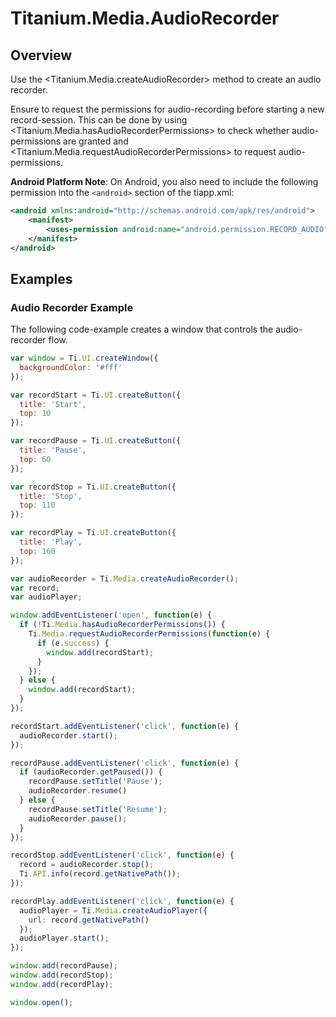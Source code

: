# Titanium.Media.AudioRecorder

<TypeHeader/>

## Overview

Use the <Titanium.Media.createAudioRecorder> method to create an audio recorder.

Ensure to request the permissions for audio-recording before starting a new record-session.
This can be done by using <Titanium.Media.hasAudioRecorderPermissions> to check whether
audio-permissions are granted and <Titanium.Media.requestAudioRecorderPermissions> to 
request audio-permissions. 

**Android Platform Note**: On Android, you also need to include the following permission
into the `<android>` section of the tiapp.xml:

``` xml
<android xmlns:android="http://schemas.android.com/apk/res/android">
    <manifest>
        <uses-permission android:name="android.permission.RECORD_AUDIO" />
    </manifest>
</android>
```

## Examples

### Audio Recorder Example

The following code-example creates a window that controls the audio-recorder flow.

``` js
var window = Ti.UI.createWindow({
  backgroundColor: '#fff'
});

var recordStart = Ti.UI.createButton({
  title: 'Start',
  top: 10
});

var recordPause = Ti.UI.createButton({
  title: 'Pause',
  top: 60
});

var recordStop = Ti.UI.createButton({
  title: 'Stop',
  top: 110
});

var recordPlay = Ti.UI.createButton({
  title: 'Play',
  top: 160
});

var audioRecorder = Ti.Media.createAudioRecorder();
var record;
var audioPlayer;

window.addEventListener('open', function(e) {
  if (!Ti.Media.hasAudioRecorderPermissions()) {
    Ti.Media.requestAudioRecorderPermissions(function(e) {
      if (e.success) {
        window.add(recordStart);
      }
    });
  } else {
    window.add(recordStart);
  }
});

recordStart.addEventListener('click', function(e) {
  audioRecorder.start();
});

recordPause.addEventListener('click', function(e) {
  if (audioRecorder.getPaused()) {
    recordPause.setTitle('Pause');
    audioRecorder.resume()
  } else {
    recordPause.setTitle('Resume');
    audioRecorder.pause();
  }
});

recordStop.addEventListener('click', function(e) {
  record = audioRecorder.stop();
  Ti.API.info(record.getNativePath());
});

recordPlay.addEventListener('click', function(e) {
  audioPlayer = Ti.Media.createAudioPlayer({
    url: record.getNativePath()
  });
  audioPlayer.start();
});

window.add(recordPause);
window.add(recordStop);
window.add(recordPlay);

window.open();
```

<ApiDocs/>
